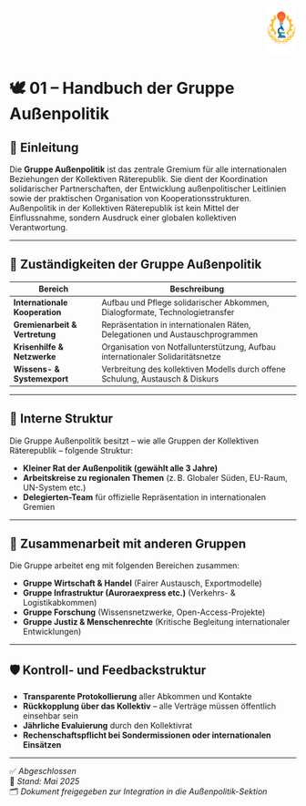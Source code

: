 <p align="right">
  <img src="https://raw.githubusercontent.com/hades-dux/Kollektive-Raeterepublik/main/Meta_und_Systemstruktur/logo_offiziell.png" alt="Logo der Kollektiven Räterepublik" height="80">
</p>

<!--  
Autor: Fabio Weidner  
Version: 1.0  
Sektion: Außenpolitik – Gruppe Außenpolitik  
Veröffentlichung: Mai 2025  
-->

# 🕊️ 01 – Handbuch der Gruppe Außenpolitik

## 🧭 Einleitung

Die **Gruppe Außenpolitik** ist das zentrale Gremium für alle internationalen Beziehungen der Kollektiven Räterepublik. Sie dient der Koordination solidarischer Partnerschaften, der Entwicklung außenpolitischer Leitlinien sowie der praktischen Organisation von Kooperationsstrukturen. Außenpolitik in der Kollektiven Räterepublik ist kein Mittel der Einflussnahme, sondern Ausdruck einer globalen kollektiven Verantwortung.

---

## 🧱 Zuständigkeiten der Gruppe Außenpolitik

| Bereich                         | Beschreibung                                                                 |
|----------------------------------|------------------------------------------------------------------------------|
| **Internationale Kooperation**   | Aufbau und Pflege solidarischer Abkommen, Dialogformate, Technologietransfer |
| **Gremienarbeit & Vertretung**   | Repräsentation in internationalen Räten, Delegationen und Austauschprogrammen |
| **Krisenhilfe & Netzwerke**      | Organisation von Notfallunterstützung, Aufbau internationaler Solidaritätsnetze |
| **Wissens- & Systemexport**      | Verbreitung des kollektiven Modells durch offene Schulung, Austausch & Diskurs |

---

## 🧭 Interne Struktur

Die Gruppe Außenpolitik besitzt – wie alle Gruppen der Kollektiven Räterepublik – folgende Struktur:

- **Kleiner Rat der Außenpolitik (gewählt alle 3 Jahre)**
- **Arbeitskreise zu regionalen Themen** (z. B. Globaler Süden, EU-Raum, UN-System etc.)
- **Delegierten-Team** für offizielle Repräsentation in internationalen Gremien

---

## 🔄 Zusammenarbeit mit anderen Gruppen

Die Gruppe arbeitet eng mit folgenden Bereichen zusammen:

- **Gruppe Wirtschaft & Handel** (Fairer Austausch, Exportmodelle)
- **Gruppe Infrastruktur (Auroraexpress etc.)** (Verkehrs- & Logistikabkommen)
- **Gruppe Forschung** (Wissensnetzwerke, Open-Access-Projekte)
- **Gruppe Justiz & Menschenrechte** (Kritische Begleitung internationaler Entwicklungen)

---

## 🛡️ Kontroll- und Feedbackstruktur

- **Transparente Protokollierung** aller Abkommen und Kontakte
- **Rückkopplung über das Kollektiv** – alle Verträge müssen öffentlich einsehbar sein
- **Jährliche Evaluierung** durch den Kollektivrat
- **Rechenschaftspflicht bei Sondermissionen oder internationalen Einsätzen**

---

✅ *Abgeschlossen*  
📅 *Stand: Mai 2025*  
🗂️ *Dokument freigegeben zur Integration in die Außenpolitik-Sektion*

